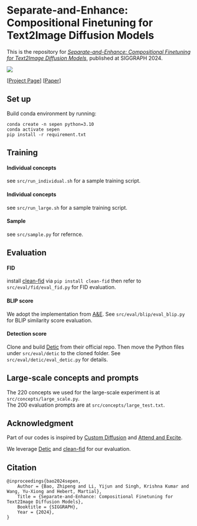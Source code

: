 # Separate-and-Enhance: Compositional Finetuning for Text2Image Diffusion Models

This is the repository for [*Separate-and-Enhance: Compositional Finetuning for Text2Image Diffusion Models*](https://arxiv.org/abs/2312.06712), published at SIGGRAPH 2024.  



<img src='./teaser/teaser.gif'/>

[[Project Page](https://zpbao.github.io/projects/SepEn/)]
[[Paper](https://arxiv.org/abs/2312.06712)]

## Set up
Build conda environment by running: 

```
conda create -n sepen python=3.10  
conda activate sepen
pip install -r requirement.txt
```

## Training
#### Individual concepts 
see ```src/run_individual.sh``` for a sample training script.  
#### Individual concepts
see ```src/run_large.sh``` for a sample training script.  
#### Sample
see ```src/sample.py``` for refernce.

## Evaluation
#### FID
install [clean-fid](https://github.com/GaParmar/clean-fid) via ```pip install clean-fid```  then refer to ```src/eval/fid/eval_fid.py``` for FID evaluation.

#### BLIP score
We adopt the implementation from [A&E](https://github.com/yuval-alaluf/Attend-and-Excite). See ```src/eval/blip/eval_blip.py``` for BLIP similarity score evaluation. 

#### Detection score
Clone and build [Detic](https://github.com/facebookresearch/Detic) from their official repo. Then move the Python files under ```src/eval/detic``` to the cloned folder. See ```src/eval/detic/eval_detic.py``` for details.

## Large-scale concepts and prompts
The 220 concepts we used for the large-scale experiment is at ```src/concepts/large_scale.py```.  
The 200 evaluation prompts are at ```src/concepts/large_test.txt```. 


## Acknowledgment
Part of our codes is inspired by [Custom Diffusion](https://github.com/adobe-research/custom-diffusion) and [Attend and Excite](https://github.com/yuval-alaluf/Attend-and-Excite).

We leverage [Detic](https://github.com/facebookresearch/Detic) and [clean-fid](https://github.com/GaParmar/clean-fid) for our evaluation.

## Citation

```
@inproceedings{bao2024sepen,
    Author = {Bao, Zhipeng and Li, Yijun and Singh, Krishna Kumar and Wang, Yu-Xiong and Hebert, Martial},
    Title = {Separate-and-Enhance: Compositional Finetuning for Text2Image Diffusion Models},
    Booktitle = {SIGGRAPH},
    Year = {2024},
}
```



